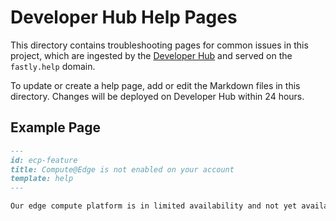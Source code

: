 # Developer Hub Help Pages

This directory contains troubleshooting pages for common issues in this project, which are ingested by the [Developer Hub](https://developer.fastly.com) and served on the `fastly.help` domain.

To update or create a help page, add or edit the Markdown files in this directory. Changes will be deployed on Developer Hub within 24 hours.

## Example Page

```md
---
id: ecp-feature
title: Compute@Edge is not enabled on your account
template: help
---

Our edge compute platform is in limited availability and not yet available to all customers. Contact [Fastly Support](https://support.fastly.com/) or your account manager to have the feature enabled on your account.

```
